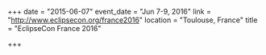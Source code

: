 +++
date = "2015-06-07"
event_date = "Jun 7-9, 2016"
link = "http://www.eclipsecon.org/france2016"
location = "Toulouse, France"
title = "EclipseCon France 2016"

+++
